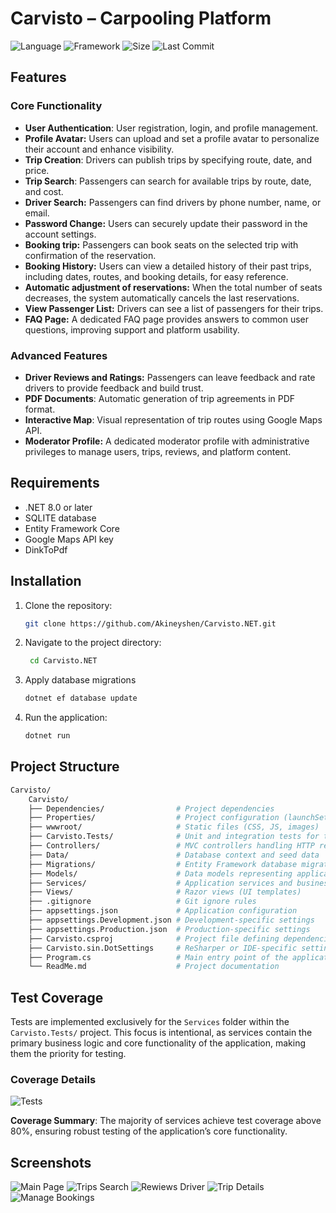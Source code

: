 # Carvisto – Carpooling Platform
![Language](https://img.shields.io/badge/Language-C%23-brightgreen?style=for-the-badge&logo=sharp&logoColor=813787&color=813787&labelColor=FCFCFC)
![Framework](https://img.shields.io/badge/Framework-.NET-brightgreen?style=for-the-badge&logo=dotnet&logoColor=813787&color=813787&labelColor=FCFCFC)
![Size](https://img.shields.io/github/repo-size/Akineyshen/Carvisto.NET?label=Size&style=for-the-badge&color=813787&labelColor=FCFCFC)
![Last Commit](https://img.shields.io/github/last-commit/Akineyshen/Carvisto.NET?label=Last%20Commit&style=for-the-badge&color=813787&labelColor=FCFCFC)

## Features
### Core Functionality
- **User Authentication**: User registration, login, and profile management.
- **Profile Avatar:** Users can upload and set a profile avatar to personalize their account and enhance visibility.
- **Trip Creation**: Drivers can publish trips by specifying route, date, and price.
- **Trip Search**: Passengers can search for available trips by route, date, and cost.
- **Driver Search:** Passengers can find drivers by phone number, name, or email.
- **Password Change:** Users can securely update their password in the account settings.
- **Booking trip:** Passengers can book seats on the selected trip with confirmation of the reservation.
- **Booking History:** Users can view a detailed history of their past trips, including dates, routes, and booking details, for easy reference.
- **Automatic adjustment of reservations:** When the total number of seats decreases, the system automatically cancels the last reservations.
- **View Passenger List:** Drivers can see a list of passengers for their trips.
- **FAQ Page:** A dedicated FAQ page provides answers to common user questions, improving support and platform usability.

### Advanced Features
- **Driver Reviews and Ratings:** Passengers can leave feedback and rate drivers to provide feedback and build trust.
- **PDF Documents**: Automatic generation of trip agreements in PDF format.
- **Interactive Map**: Visual representation of trip routes using Google Maps API.
- **Moderator Profile:** A dedicated moderator profile with administrative privileges to manage users, trips, reviews, and platform content.

## Requirements
- .NET 8.0 or later
- SQLITE database
- Entity Framework Core
- Google Maps API key
- DinkToPdf

## Installation
1. Clone the repository:
   ```bash
   git clone https://github.com/Akineyshen/Carvisto.NET.git
   ```
2. Navigate to the project directory:
   ```bash
    cd Carvisto.NET
    ```
3. Apply database migrations
    ```bash
    dotnet ef database update
    ```
4. Run the application:
   ```bash
   dotnet run
   ```

## Project Structure
```bash
Carvisto/
    Carvisto/
    ├── Dependencies/                # Project dependencies
    ├── Properties/                  # Project configuration (launchSettings.json)
    ├── wwwroot/                     # Static files (CSS, JS, images)
    ├── Carvisto.Tests/              # Unit and integration tests for the application
    ├── Controllers/                 # MVC controllers handling HTTP requests
    ├── Data/                        # Database context and seed data
    ├── Migrations/                  # Entity Framework database migrations
    ├── Models/                      # Data models representing application entities
    ├── Services/                    # Application services and business logic
    ├── Views/                       # Razor views (UI templates)
    ├── .gitignore                   # Git ignore rules
    ├── appsettings.json             # Application configuration
    ├── appsettings.Development.json # Development-specific settings
    ├── appsettings.Production.json  # Production-specific settings
    ├── Carvisto.csproj              # Project file defining dependencies and settings
    ├── Carvisto.sin.DotSettings     # ReSharper or IDE-specific settings (optional)
    ├── Program.cs                   # Main entry point of the application
    └── ReadMe.md                    # Project documentation
```

## Test Coverage
Tests are implemented exclusively for the `Services` folder within the `Carvisto.Tests/` project. This focus is intentional, as services contain the primary business logic and core functionality of the application, making them the priority for testing.

### Coverage Details
<img src="https://imgur.com/kwsX6IQ.png" alt="Tests">

**Coverage Summary**: The majority of services achieve test coverage above 80%, ensuring robust testing of the application’s core functionality.

## Screenshots
<img src="https://imgur.com/2RIUQWs.png" alt="Main Page">

<img src="https://imgur.com/51zYq93.png" alt="Trips Search">

<img src="https://imgur.com/unPiLFj.png" alt="Rewiews Driver">

<img src="https://imgur.com/re60CAl.png" alt="Trip Details">

<img src="https://imgur.com/lnz5eCg.png" alt="Manage Bookings">
